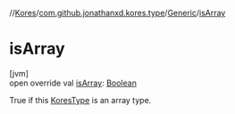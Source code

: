 //[Kores](../../../index.md)/[com.github.jonathanxd.kores.type](../index.md)/[Generic](index.md)/[isArray](is-array.md)

# isArray

[jvm]\
open override val [isArray](is-array.md): [Boolean](https://kotlinlang.org/api/latest/jvm/stdlib/kotlin/-boolean/index.html)

True if this [KoresType](../-kores-type/index.md) is an array type.
